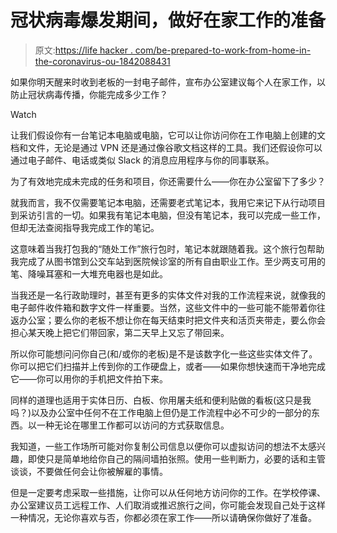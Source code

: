 # 冠状病毒爆发期间，做好在家工作的准备

> 原文:[https://life hacker . com/be-prepared-to-work-from-home-in-the-coronavirus-ou-1842088431](https://lifehacker.com/be-prepared-to-work-from-home-during-the-coronavirus-ou-1842088431)

如果你明天醒来时收到老板的一封电子邮件，宣布办公室建议每个人在家工作，以防止冠状病毒传播，你能完成多少工作？

Watch

让我们假设你有一台笔记本电脑或电脑，它可以让你访问你在工作电脑上创建的文档和文件，无论是通过 VPN 还是通过像谷歌文档这样的工具。我们还假设你可以通过电子邮件、电话或类似 Slack 的消息应用程序与你的同事联系。

为了有效地完成未完成的任务和项目，你还需要什么——你在办公室留下了多少？

就我而言，我不仅需要笔记本电脑，还需要老式笔记本，我用它来记下从行动项目到采访引言的一切。如果我有笔记本电脑，但没有笔记本，我可以完成一些工作，但却无法查阅指导我完成工作的笔记。

这意味着当我打包我的“随处工作”旅行包时，笔记本就跟随着我。这个旅行包帮助我完成了从图书馆到公交车站到医院候诊室的所有自由职业工作。至少两支可用的笔、降噪耳塞和一大堆充电器也是如此。

当我还是一名行政助理时，甚至有更多的实体文件对我的工作流程来说，就像我的电子邮件收件箱和数字文件一样重要。当然，这些文件中的一些可能不能带着你往返办公室；要么你的老板不想让你在每天结束时把文件夹和活页夹带走，要么你会担心某天晚上把它们带回家，第二天早上又忘了带回来。

所以你可能想问问你自己(和/或你的老板)是不是该数字化一些这些实体文件了。你可以把它们扫描并上传到你的工作硬盘上，或者——如果你想快速而干净地完成它——你可以用你的手机把文件拍下来。

同样的道理也适用于实体日历、白板、你用屠夫纸和便利贴做的看板(这只是我吗？)以及办公室中任何不在工作电脑上但仍是工作流程中必不可少的一部分的东西。以一种无论在哪里工作都可以访问的方式获取信息。

我知道，一些工作场所可能对你复制公司信息以便你可以虚拟访问的想法不太感兴趣，即使只是简单地给你自己的隔间墙拍张照。使用一些判断力，必要的话和主管谈谈，不要做任何会让你被解雇的事情。

但是一定要考虑采取一些措施，让你可以从任何地方访问你的工作。在学校停课、办公室建议员工远程工作、人们取消或推迟旅行之间，你可能会发现自己处于这样一种情况，无论你喜欢与否，你都必须在家工作——所以请确保你做好了准备。